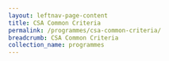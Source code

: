 ```yaml
---
layout: leftnav-page-content
title: CSA Common Criteria
permalink: /programmes/csa-common-criteria/
breadcrumb: CSA Common Criteria
collection_name: programmes
---
```

